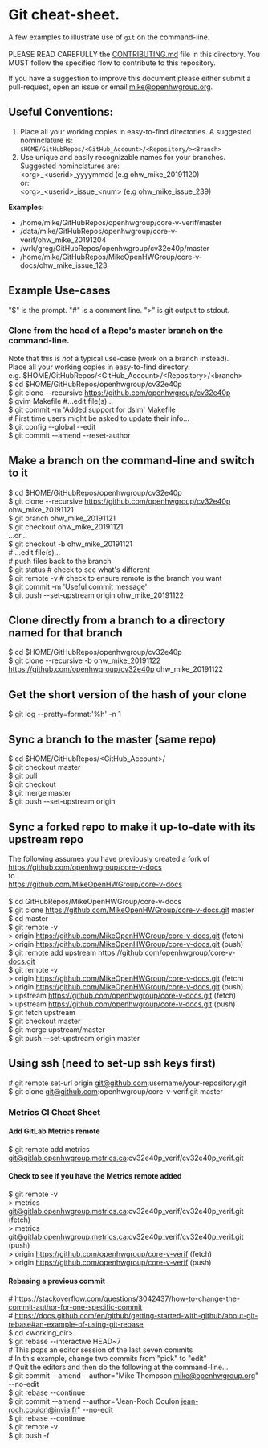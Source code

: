 # Git cheat-sheet.
A few examples to illustrate use of `git` on the command-line.<br><br>
PLEASE READ CAREFULLY the [CONTRIBUTING.md](https://github.com/openhwgroup/core-v-verif/blob/master/CONTRIBUTING.md)
file in this directory.  You MUST follow the specified flow to contribute to this repository.

If you have a suggestion to improve this document please either submit a pull-request, open an issue or email mike@openhwgroup.org.

## Useful Conventions:
1. Place all your working copies in easy-to-find directories.  A suggested
nominclature is:<br>
`$HOME/GitHubRepos/<GitHub_Account>/<Repository/><Branch>`
2. Use unique and easily recognizable names for your branches.  Suggested
nominclatures are:<br>
\<org\>\_\<userid\>_yyyymmdd    (e.g ohw_mike_20191120)
<br>or:<br>
\<org\>\_\<userid\>\_issue\_\<num\> (e.g ohw_mike_issue_239)<br>

**Examples:**
-   /home/mike/GitHubRepos/openhwgroup/core-v-verif/master
-   /data/mike/GitHubRepos/openhwgroup/core-v-verif/ohw_mike_20191204
-   /wrk/greg/GitHubRepos/openhwgroup/cv32e40p/master
-   /home/mike/GitHubRepos/MikeOpenHWGroup/core-v-docs/ohw_mike_issue_123

## Example Use-cases
"$" is the prompt.  "#" is a comment line. ">" is git output to stdout.

### Clone from the head of a Repo's master branch on the command-line.
Note that this is _not_ a typical use-case (work on a branch instead).<br>
Place all your working copies in easy-to-find directory:<br>
e.g. $HOME/GitHubRepos/<GitHub_Account>/\<Repository\>/\<branch\><br>
$ cd $HOME/GitHubRepos/openhwgroup/cv32e40p<br>
$ git clone --recursive https://github.com/openhwgroup/cv32e40p<br>
$ gvim Makefile #...edit file(s)...<br>
$ git commit -m 'Added support for dsim' Makefile <br>
\# First time users might be asked to update their info...<br>
$ git config --global --edit<br>
$ git commit --amend --reset-author<br>

## Make a branch on the command-line and switch to it
$ cd $HOME/GitHubRepos/openhwgroup/cv32e40p<br>
$ git clone --recursive https://github.com/openhwgroup/cv32e40p ohw_mike_20191121<br>
$ git branch ohw_mike_20191121<br>
$ git checkout ohw_mike_20191121<br>
     ...or...<br>
$ git checkout -b ohw_mike_20191121<br>
\# ...edit file(s)...<br>
\# push files back to the branch<br>
$ git status        # check to see what's different<br>
$ git remote -v     # check to ensure remote is the branch you want<br>
$ git commit -m 'Useful commit message'<br>
$ git push --set-upstream origin ohw_mike_20191122<br>

## Clone directly from a branch to a directory named for that branch
$ cd $HOME/GitHubRepos/openhwgroup/cv32e40p<br>
$ git clone --recursive -b ohw_mike_20191122 https://github.com/openhwgroup/cv32e40p ohw_mike_20191122<br>

## Get the short version of the hash of your clone
$ git log --pretty=format:'%h' -n 1

## Sync a branch to the master (same repo)
$ cd $HOME/GitHubRepos/<GitHub_Account>/<Repository/><Branch><br>
$ git checkout master<br>
$ git pull<br>
$ git checkout <Branch><br>
$ git merge master<br>
$ git push --set-upstream origin <Branch><br>

## Sync a forked repo to make it up-to-date with its upstream repo
The following assumes you have previously created a fork of<br>
    https://github.com/openhwgroup/core-v-docs<br>
to<br>
    https://github.com/MikeOpenHWGroup/core-v-docs<br><br>
$ cd GitHubRepos/MikeOpenHWGroup/core-v-docs<br>
$ git clone https://github.com/MikeOpenHWGroup/core-v-docs.git master<br>
$ cd master<br>
$ git remote -v<br>
  \> origin	https://github.com/MikeOpenHWGroup/core-v-docs.git (fetch)<br>
  \> origin	https://github.com/MikeOpenHWGroup/core-v-docs.git (push)<br>
$ git remote add upstream https://github.com/openhwgroup/core-v-docs.git<br>
$ git remote -v<br>
  \> origin	https://github.com/MikeOpenHWGroup/core-v-docs.git (fetch)<br>
  \> origin	https://github.com/MikeOpenHWGroup/core-v-docs.git (push)<br>
  \> upstream	https://github.com/openhwgroup/core-v-docs.git (fetch)<br>
  \> upstream	https://github.com/openhwgroup/core-v-docs.git (push)<br>
$ git fetch upstream<br>
$ git checkout master<br>
$ git merge upstream/master<br>
$ git push --set-upstream origin master<br>

## Using ssh (need to set-up ssh keys first)
\# git remote set-url origin git@github.com:username/your-repository.git<br>
$ git clone git@github.com:openhwgroup/core-v-verif.git master<br>

### Metrics CI Cheat Sheet

#### Add GitLab Metrics remote
$ git remote add metrics git@gitlab.openhwgroup.metrics.ca:cv32e40p_verif/cv32e40p_verif.git

#### Check to see if you have the Metrics remote added
$ git remote -v<br>
  \> metrics	git@gitlab.openhwgroup.metrics.ca:cv32e40p_verif/cv32e40p_verif.git (fetch)<br>
  \> metrics	git@gitlab.openhwgroup.metrics.ca:cv32e40p_verif/cv32e40p_verif.git (push)<br>
  \> origin	https://github.com/openhwgroup/core-v-verif (fetch)<br>
  \> origin	https://github.com/openhwgroup/core-v-verif (push)<br>

#### Rebasing a previous commit
\# https://stackoverflow.com/questions/3042437/how-to-change-the-commit-author-for-one-specific-commit<br>
\# https://docs.github.com/en/github/getting-started-with-github/about-git-rebase#an-example-of-using-git-rebase<br>
$ cd \<working_dir\><br>
$ git rebase --interactive HEAD~7<br>
\# This pops an editor session of the last seven commits<br>
\# In this example, change two commits from "pick" to "edit"<br>
\# Quit the editors and then do the following at the command-line...<br>
$ git commit --amend --author="Mike Thompson <mike@openhwgroup.org>" --no-edit<br>
$ git rebase --continue<br>
$ git commit --amend --author="Jean-Roch Coulon <jean-roch.coulon@invia.fr>" --no-edit<br>
$ git rebase --continue<br>
$ git remote -v<br>
$ git push -f<br>
